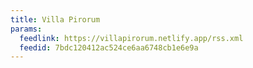 ```yaml
---
title: Villa Pirorum
params:
  feedlink: https://villapirorum.netlify.app/rss.xml
  feedid: 7bdc120412ac524ce6aa6748cb1e6e9a
---
```

